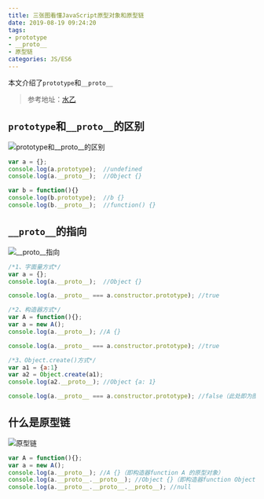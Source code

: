 ```yaml
---
title: 三张图看懂JavaScript原型对象和原型链
date: 2019-08-19 09:24:20
tags: 
- prototype
- __proto__
- 原型链
categories: JS/ES6
---
```


本文介绍了`prototype`和`__proto__`
> 参考地址：[水乙](https://www.cnblogs.com/shuiyi/p/5305435.html)

<!-- more -->

## `prototype`和`__proto__`的区别

![prototype和__proto__的区别](https://frank-database.oss-cn-hangzhou.aliyuncs.com/img/2019-8-19-9-29-26.png)

```javascript
var a = {};
console.log(a.prototype);  //undefined
console.log(a.__proto__);  //Object {}

var b = function(){}
console.log(b.prototype);  //b {}
console.log(b.__proto__);  //function() {}
```

## `__proto__`的指向

![__proto__指向](https://frank-database.oss-cn-hangzhou.aliyuncs.com/img/2019-8-19-9-30-24.png)

```javascript
/*1、字面量方式*/
var a = {};
console.log(a.__proto__);  //Object {}

console.log(a.__proto__ === a.constructor.prototype); //true

/*2、构造器方式*/
var A = function(){};
var a = new A();
console.log(a.__proto__); //A {}

console.log(a.__proto__ === a.constructor.prototype); //true

/*3、Object.create()方式*/
var a1 = {a:1}
var a2 = Object.create(a1);
console.log(a2.__proto__); //Object {a: 1}

console.log(a.__proto__ === a.constructor.prototype); //false（此处即为图1中的例外情况）
```

## 什么是原型链

![原型链](https://frank-database.oss-cn-hangzhou.aliyuncs.com/img/2019-8-19-9-31-8.png)

```javascript
var A = function(){};
var a = new A();
console.log(a.__proto__); //A {}（即构造器function A 的原型对象）
console.log(a.__proto__.__proto__); //Object {}（即构造器function Object 的原型对象）
console.log(a.__proto__.__proto__.__proto__); //null
```
